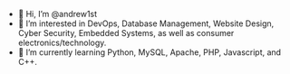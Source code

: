 - 👋 Hi, I’m @andrew1st
- 👀 I’m interested in DevOps, Database Management, Website Design, Cyber Security, Embedded Systems, as well as consumer electronics/technology.
- 🌱 I’m currently learning Python, MySQL, Apache, PHP, Javascript, and C++.
<!--- 📫 How to reach me? Should I tell people to pull request this readme to contact me?... --->

<!---
andrew1st/andrew1st is a ✨ special ✨ repository because its `README.md` (this file) appears on your GitHub profile.
You can click the Preview link to take a look at your changes.
--->
